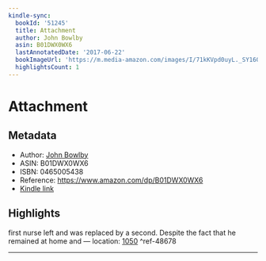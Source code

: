 ```yaml
---
kindle-sync:
  bookId: '51245'
  title: Attachment
  author: John Bowlby
  asin: B01DWX0WX6
  lastAnnotatedDate: '2017-06-22'
  bookImageUrl: 'https://m.media-amazon.com/images/I/71kKVpd0uyL._SY160.jpg'
  highlightsCount: 1
---
```

# Attachment
## Metadata
* Author: [John Bowlby](https://www.amazon.comundefined)
* ASIN: B01DWX0WX6
* ISBN: 0465005438
* Reference: https://www.amazon.com/dp/B01DWX0WX6
* [Kindle link](kindle://book?action=open&asin=B01DWX0WX6)

## Highlights
first nurse left and was replaced by a second. Despite the fact that he remained at home and — location: [1050](kindle://book?action=open&asin=B01DWX0WX6&location=1050) ^ref-48678

---

